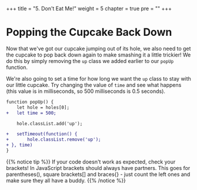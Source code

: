 +++
title = "5. Don't Eat Me!"
weight = 5
chapter = true
pre = ""
+++

# Popping the Cupcake Back Down

Now that we've got our cupcake jumping out of its hole, we also need to get the cupcake to pop back down again to make smashing it a little trickier! We do this by simply removing the `up` class we added earlier to our `popUp` function.

We're also going to set a time for how long we want the `up` class to stay with our little cupcake. Try changing the value of `time` and see what happens (this value is in milliseconds, so 500 milliseconds is 0.5 seconds).

```diff
function popUp() {
	let hole = holes[0];
+	let time = 500;

	hole.classList.add('up');

+	setTimeout(function() {
+		hole.classList.remove('up');
+ }, time)
}
```

{{% notice tip %}}
If your code doesn't work as expected, check your brackets! In JavaScript brackets should always have partners. This goes for parentheses(), square brackets[] and braces{} - just count the left ones and make sure they all have a buddy.
{{% /notice %}}

<!---
recommend adding a link here about what different bracket types are used for. Blog post on She Codes?
-->
